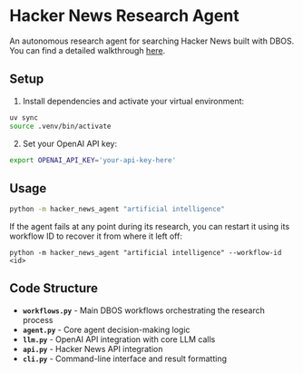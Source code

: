 # Hacker News Research Agent

An autonomous research agent for searching Hacker News built with DBOS.
You can find a detailed walkthrough [here](https://docs.dbos.dev/python/examples/hacker-news-agent).

## Setup

1. Install dependencies and activate your virtual environment:
```bash
uv sync
source .venv/bin/activate
```

2. Set your OpenAI API key:
```bash
export OPENAI_API_KEY='your-api-key-here'
```

## Usage

```bash
python -m hacker_news_agent "artificial intelligence"
```

If the agent fails at any point during its research, you can restart it using its workflow ID to recover it from where it left off:

```shell
python -m hacker_news_agent "artificial intelligence" --workflow-id <id>
```

## Code Structure

- **`workflows.py`** - Main DBOS workflows orchestrating the research process
- **`agent.py`** - Core agent decision-making logic
- **`llm.py`** - OpenAI API integration with core LLM calls
- **`api.py`** - Hacker News API integration
- **`cli.py`** - Command-line interface and result formatting